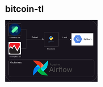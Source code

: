 # bitcoin-tl
<img
  src="bitcoin_tl_project_schema.png"
  alt="Alt text"
  title="Optional title"
  style="margin: 0 auto; max-width: 300px">
